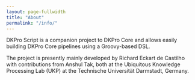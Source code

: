 ```yaml
---
layout: page-fullwidth
title: "About"
permalink: "/info/"
---
```


DKPro Script is a companion project to DKPro Core and allows easily building DKPro Core pipelines
using a Groovy-based DSL. 

The project is presently mainly developed by Richard Eckart de Castilho with contributions from
Anshul Tak, both at the Ubiquitous Knowledge Processing Lab (UKP) at the Technische Universität
Darmstadt, Germany.
